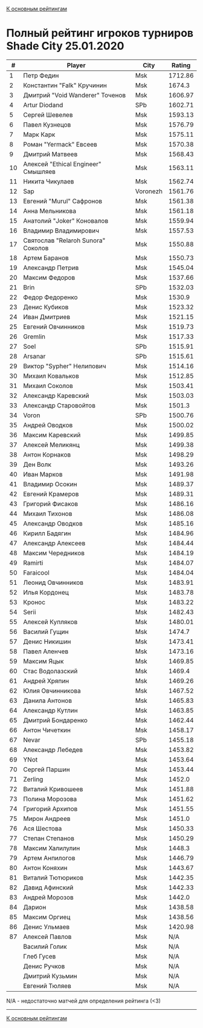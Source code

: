 [К основным рейтингам](https://pee-kay.github.io/russian-wu-rating)
# Полный рейтинг игроков турниров Shade City 25.01.2020 #

| # |Player                             |City      |Rating  |
|---|-----------------------------------|----------|--------|
|  1|Петр Федин                         |Msk       |1712.86 |
|  2|Константин "Falk" Кручинин         |Msk       |1674.3  |
|  3|Дмитрий "Void Wanderer" Точенов    |Msk       |1606.97 |
|  4|Artur Diodand                      |SPb       |1602.71 |
|  5|Сергей Шевелев                     |Msk       |1593.13 |
|  6|Павел Кузнецов                     |Msk       |1576.79 |
|  7|Марк Карк                          |Msk       |1575.11 |
|  8|Роман "Yermack" Евсеев             |Msk       |1570.38 |
|  9|Дмитрий Матвеев                    |Msk       |1568.43 |
| 10|Алексей "Ethical Engineer" Смышляев|Msk       |1563.11 |
| 11|Никита Чикулаев                    |Msk       |1562.74 |
| 12|Sap                                |Voronezh  |1561.76 |
| 13|Евгений "Murul" Сафронов           |Msk       |1561.38 |
| 14|Анна Мельникова                    |Msk       |1561.18 |
| 15|Анатолий "Joker" Коновалов         |Msk       |1559.94 |
| 16|Владимир Владимирович              |Msk       |1557.53 |
| 17|Святослав "Relaroh Sunora" Соколов |Msk       |1550.88 |
| 18|Артем Баранов                      |Msk       |1550.73 |
| 19|Александр Петрив                   |Msk       |1545.04 |
| 20|Максим Федоров                     |Msk       |1537.66 |
| 21|Brin                               |SPb       |1532.03 |
| 22|Федор Федоренко                    |Msk       |1530.9  |
| 23|Денис Кубиков                      |Msk       |1523.32 |
| 24|Иван Дмитриев                      |Msk       |1521.15 |
| 25|Евгений Овчинников                 |Msk       |1519.73 |
| 26|Gremlin                            |Msk       |1517.33 |
| 27|Soel                               |SPb       |1515.91 |
| 28|Arsanar                            |SPb       |1515.61 |
| 29|Виктор "Sypher" Нелипович          |Msk       |1514.16 |
| 30|Михаил Ковальков                   |Msk       |1512.85 |
| 31|Михаил Соколов                     |Msk       |1503.41 |
| 32|Александр Каревский                |Msk       |1503.03 |
| 33|Александр Старовойтов              |Msk       |1501.3  |
| 34|Voron                              |SPb       |1500.76 |
| 35|Андрей Оводков                     |Msk       |1500.02 |
| 36|Максим Каревский                   |Msk       |1499.85 |
| 37|Алексей Меликянц                   |Msk       |1499.38 |
| 38|Антон Корнаков                     |Msk       |1498.29 |
| 39|Ден Волк                           |Msk       |1493.26 |
| 40|Иван Марков                        |Msk       |1491.98 |
| 41|Владимир Осокин                    |Msk       |1489.37 |
| 42|Евгений Крамеров                   |Msk       |1489.31 |
| 43|Григорий Фисаков                   |Msk       |1486.16 |
| 44|Михаил Тихонов                     |Msk       |1486.08 |
| 45|Александр Оводков                  |Msk       |1485.16 |
| 46|Кирилл Бадягин                     |Msk       |1484.96 |
| 47|Александр Алексеев                 |Msk       |1484.44 |
| 48|Максим Чередников                  |Msk       |1484.19 |
| 49|Ramirti                            |Msk       |1484.07 |
| 50|Faraicool                          |Msk       |1484.04 |
| 51|Леонид Овчинников                  |Msk       |1483.91 |
| 52|Илья Кордонец                      |Msk       |1483.78 |
| 53|Кронос                             |Msk       |1483.22 |
| 54|Serii                              |Msk       |1482.43 |
| 55|Алексей Купляков                   |Msk       |1480.01 |
| 56|Василий Гущин                      |Msk       |1474.7  |
| 57|Денис Никишин                      |Msk       |1473.41 |
| 58|Павел Аленчев                      |Msk       |1473.16 |
| 59|Максим Яцык                        |Msk       |1469.85 |
| 60|Стас Водолазский                   |Msk       |1469.4  |
| 61|Андрей Хряпин                      |Msk       |1469.26 |
| 62|Юлия Овчинникова                   |Msk       |1467.52 |
| 63|Данила Антонов                     |Msk       |1465.83 |
| 64|Александр Кутлин                   |Msk       |1463.85 |
| 65|Дмитрий Бондаренко                 |Msk       |1462.44 |
| 66|Антон Чичеткин                     |Msk       |1458.17 |
| 67|Nevar                              |SPb       |1455.18 |
| 68|Александр Лебедев                  |Msk       |1453.82 |
| 69|YNot                               |Msk       |1453.64 |
| 70|Сергей Паршин                      |Msk       |1453.44 |
| 71|Zerling                            |Msk       |1452.0  |
| 72|Виталий Кривошеев                  |Msk       |1451.88 |
| 73|Полина Морозова                    |Msk       |1451.62 |
| 74|Григорий Архипов                   |Msk       |1451.55 |
| 75|Мирон Андреев                      |Msk       |1451.0  |
| 76|Ася Шестова                        |Msk       |1450.33 |
| 77|Степан Степанов                    |Msk       |1450.29 |
| 78|Максим Халилулин                   |Msk       |1448.3  |
| 79|Артем Анпилогов                    |Msk       |1446.79 |
| 80|Антон Коняхин                      |Msk       |1443.67 |
| 81|Виталий Тютюриков                  |Msk       |1442.35 |
| 82|Давид Афинский                     |Msk       |1442.33 |
| 83|Андрей Морозов                     |Msk       |1442.0  |
| 84|Дарион                             |Msk       |1438.58 |
| 85|Максим Оргиец                      |Msk       |1438.56 |
| 86|Денис Ульмаев                      |Msk       |1420.98 |
| 87|Алексей Павлов                     |Msk       |   N/A  |
|   |Василий Голик                      |Msk       |   N/A  |
|   |Глеб Гусев                         |Msk       |   N/A  |
|   |Денис Ручков                       |Msk       |   N/A  |
|   |Дмитрий Кузьмин                    |Msk       |   N/A  |
|   |Евгений Тюляев                     |Msk       |   N/A  |

N/A - недостаточно матчей для определения рейтинга (<3)

---

[К основным рейтингам](https://pee-kay.github.io/russian-wu-rating)
